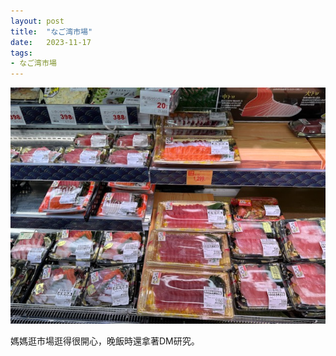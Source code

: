 ```yaml
---
layout: post
title:  "なご湾市場"
date:   2023-11-17
tags:
- なご湾市場
---
```

![なご湾市場](/media/2023-11-17-town-plaza.jpeg)

媽媽逛市場逛得很開心，晚飯時還拿著DM研究。
